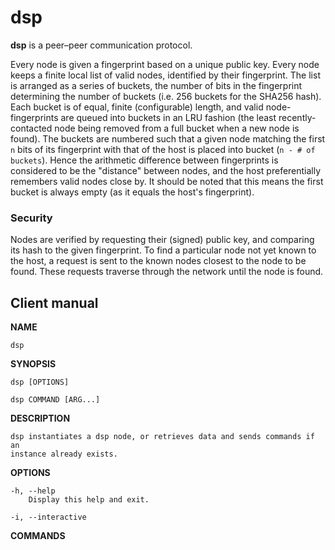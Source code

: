 # dsp

**dsp** is a peer–peer communication protocol.

Every node is given a fingerprint based on a unique public key.  Every node
keeps a finite local list of valid nodes, identified by their fingerprint.  The
list is arranged as a series of buckets, the number of bits in the fingerprint
determining the number of buckets (i.e. 256 buckets for the SHA256 hash).  Each
bucket is of equal, finite (configurable) length, and valid node-fingerprints
are queued into buckets in an LRU fashion (the least recently-contacted node
being removed from a full bucket when a new node is found).  The buckets are
numbered such that a given node matching the first `n` bits of its fingerprint
with that of the host is placed into bucket (`n - # of buckets`).  Hence the
arithmetic difference between fingerprints is considered to be the "distance"
between nodes, and the host preferentially remembers valid nodes close by.  It
should be noted that this means the first bucket is always empty (as it equals
the host's fingerprint).

### Security

Nodes are verified by requesting their (signed) public key, and comparing its
hash to the given fingerprint.  To find a particular node not yet known to the
host, a request is sent to the known nodes closest to the node to be found. 
These requests traverse through the network until the node is found.

## Client manual

**NAME**

    dsp

**SYNOPSIS**

    dsp [OPTIONS]

    dsp COMMAND [ARG...]

**DESCRIPTION**

    dsp instantiates a dsp node, or retrieves data and sends commands if an
    instance already exists.

**OPTIONS**

    -h, --help
        Display this help and exit.

    -i, --interactive

**COMMANDS**
